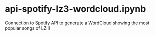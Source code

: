 # api-spotify-lz3-wordcloud.ipynb
Connection to Spotify API to generate a WordCloud showing the most popular songs of LZIII 
